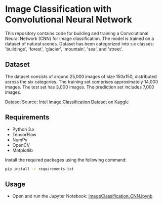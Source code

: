 # Image Classification with Convolutional Neural Network

This repository contains code for building and training a Convolutional Neural Network (CNN) for image classification. The model is trained on a dataset of natural scenes. 
Dataset has been categorized into six classes: 'buildings', 'forest', 'glacier', 'mountain', 'sea', and 'street'.

## Dataset
The dataset consists of around 25,000 images of size 150x150, distributed across the six categories. 
The training set comprises approximately 14,000 images.
The test set has 3,000 images. 
The prediction set includes 7,000 images.

Dataset Source: [Intel Image Classification Dataset on Kaggle](https://www.kaggle.com/puneet6060/intel-image-classification)

## Requirements
- Python 3.x
- TensorFlow
- NumPy
- OpenCV
- Matplotlib

Install the required packages using the following command:

```bash
pip install -r requirements.txt
```

## Usage
- Open and run the Jupyter Notebook: [ImageClassification_CNN.ipynb](ImageClassification_CNN.ipynb)
